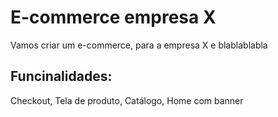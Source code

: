 # E-commerce empresa X

Vamos criar um e-commerce, para a empresa X e blablablabla

## Funcinalidades:

Checkout, Tela de produto, Catálogo, Home com banner
